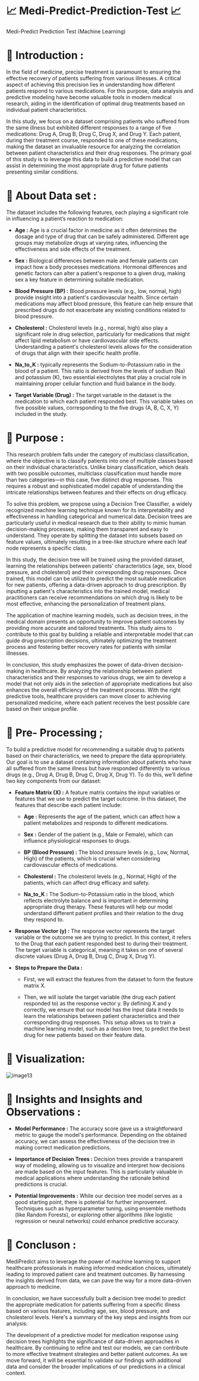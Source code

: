 # :chart_with_upwards_trend: Medi-Predict-Prediction-Test :chart_with_upwards_trend:
Medi-Predict Prediction Test (Machine Learning)

# :paperclip: **Introduction :**

In the field of medicine, precise treatment is paramount to ensuring the effective recovery of patients suffering from various illnesses. A critical aspect of achieving this precision lies in understanding how different patients respond to various medications. For this purpose, data analysis and predictive modeling have become valuable tools in modern medical research, aiding in the identification of optimal drug treatments based on individual patient characteristics.

In this study, we focus on a dataset comprising patients who suffered from the same illness but exhibited different responses to a range of five medications: Drug A, Drug B, Drug C, Drug X, and Drug Y. Each patient, during their treatment course, responded to one of these medications, making the dataset an invaluable resource for analyzing the correlation between patient characteristics and their drug responses. The primary goal of this study is to leverage this data to build a predictive model that can assist in determining the most appropriate drug for future patients presenting similar conditions.


# :paperclip: **About Data set :**

The dataset includes the following features, each playing a significant role in influencing a patient’s reaction to medication:

- **Age :** Age is a crucial factor in medicine as it often determines the dosage and type of drug that can be safely administered. Different age groups may metabolize drugs at varying rates, influencing the effectiveness and side effects of the treatment.

- **Sex :** Biological differences between male and female patients can impact how a body processes medications. Hormonal differences and genetic factors can alter a patient's response to a given drug, making sex a key feature in determining suitable medication.

- **Blood Pressure (BP) :** Blood pressure levels (e.g., low, normal, high) provide insight into a patient's cardiovascular health. Since certain medications may affect blood pressure, this feature can help ensure that prescribed drugs do not exacerbate any existing conditions related to blood pressure.

- **Cholesterol :** Cholesterol levels (e.g., normal, high) also play a significant role in drug selection, particularly for medications that might affect lipid metabolism or have cardiovascular side effects. Understanding a patient's cholesterol levels allows for the consideration of drugs that align with their specific health profile.

- **Na_to_K :** typically represents the Sodium-to-Potassium ratio in the blood of a patient. This ratio is derived from the levels of sodium (Na) and potassium (K), two essential electrolytes that play a crucial role in maintaining proper cellular function and fluid balance in the body.

- **Target Variable (Drug) :** The target variable in the dataset is the medication to which each patient responded best. This variable takes on five possible values, corresponding to the five drugs (A, B, C, X, Y) included in the study.


# :paperclip: **Purpose :**

This research problem falls under the category of multiclass classification, where the objective is to classify patients into one of multiple classes based on their individual characteristics. Unlike binary classification, which deals with two possible outcomes, multiclass classification must handle more than two categories—in this case, five distinct drug responses. This requires a robust and sophisticated model capable of understanding the intricate relationships between features and their effects on drug efficacy.

To solve this problem, we propose using a Decision Tree Classifier, a widely recognized machine learning technique known for its interpretability and effectiveness in handling categorical and numerical data. Decision trees are particularly useful in medical research due to their ability to mimic human decision-making processes, making them transparent and easy to understand. They operate by splitting the dataset into subsets based on feature values, ultimately resulting in a tree-like structure where each leaf node represents a specific class.


In this study, the decision tree will be trained using the provided dataset, learning the relationships between patients’ characteristics (age, sex, blood pressure, and cholesterol) and their corresponding drug responses. Once trained, this model can be utilized to predict the most suitable medication for new patients, offering a data-driven approach to drug prescription. By inputting a patient's characteristics into the trained model, medical practitioners can receive recommendations on which drug is likely to be most effective, enhancing the personalization of treatment plans.


The application of machine learning models, such as decision trees, in the medical domain presents an opportunity to improve patient outcomes by providing more accurate and tailored treatments. This study aims to contribute to this goal by building a reliable and interpretable model that can guide drug prescription decisions, ultimately optimizing the treatment process and fostering better recovery rates for patients with similar illnesses.


In conclusion, this study emphasizes the power of data-driven decision-making in healthcare. By analyzing the relationship between patient characteristics and their responses to various drugs, we aim to develop a model that not only aids in the selection of appropriate medications but also enhances the overall efficiency of the treatment process. With the right predictive tools, healthcare providers can move closer to achieving personalized medicine, where each patient receives the best possible care based on their unique profile.




# :paperclip: **Pre- Processing ;**
To build a predictive model for recommending a suitable drug to patients based on their characteristics, we need to prepare the data appropriately. Our goal is to use a dataset containing information about patients who have all suffered from the same illness but have responded differently to various drugs (e.g., Drug A, Drug B, Drug C, Drug X, Drug Y). To do this, we’ll define two key components from our dataset:

- **Feature Matrix (X) :** A feature matrix contains the input variables or features that we use to predict the target outcome. In this dataset, the features that describe each patient include:

  - **Age :** Represents the age of the patient, which can affect how a patient metabolizes and responds to different medications.

  - **Sex :** Gender of the patient (e.g., Male or Female), which can influence physiological responses to drugs.

  - **BP (Blood Pressure) :** The blood pressure levels (e.g., Low, Normal, High) of the patients, which is crucial when considering cardiovascular effects of medications.

  - **Cholesterol :** The cholesterol levels (e.g., Normal, High) of the patients, which can affect drug efficacy and safety.

  - **Na_to_K :** The Sodium-to-Potassium ratio in the blood, which reflects electrolyte balance and is important in determining appropriate drug therapy. These features will help our model understand different patient profiles and their relation to the drug they respond to.


- **Response Vector (y) :**
The response vector represents the target variable or the outcome we are trying to predict. In this context, it refers to the Drug that each patient responded best to during their treatment. The target variable is categorical, meaning it takes on one of several discrete values (Drug A, Drug B, Drug C, Drug X, Drug Y).


- **Steps to Prepare the Data :**

  - First, we will extract the features from the dataset to form the feature matrix X.

  - Then, we will isolate the target variable (the drug each patient responded to) as the response vector y.
By defining X and y correctly, we ensure that our model has the input data it needs to learn the relationships between patient characteristics and their corresponding drug responses. This setup allows us to train a machine learning model, such as a decision tree, to predict the best drug for new patients based on their feature data.


# :paperclip: **Visualization:**

![image13](https://github.com/user-attachments/assets/6a8d1bb8-616c-4c8a-968b-e4893278f926)

# :paperclip: **Insights and Insights and Observations :**

- **Model Performance :** The accuracy score gave us a straightforward metric to gauge the model's performance. Depending on the obtained accuracy, we can assess the effectiveness of the decision tree in making correct medication predictions.

- **Importance of Decision Trees :** Decision trees provide a transparent way of modeling, allowing us to visualize and interpret how decisions are made based on the input features. This is particularly valuable in medical applications where understanding the rationale behind predictions is crucial.

- **Potential Improvements :** While our decision tree model serves as a good starting point, there is potential for further improvement. Techniques such as hyperparameter tuning, using ensemble methods (like Random Forests), or exploring other algorithms (like logistic regression or neural networks) could enhance predictive accuracy.

# :paperclip: **Concluson :**

MediPredict aims to leverage the power of machine learning to support healthcare professionals in making informed medication choices, ultimately leading to improved patient care and treatment outcomes. By harnessing the insights derived from data, we can pave the way for a more data-driven approach to medicine.


In conclusion, we have successfully built a decision tree model to predict the appropriate medication for patients suffering from a specific illness based on various features, including age, sex, blood pressure, and cholesterol levels. Here's a summary of the key steps and insights from our analysis:


The development of a predictive model for medication response using decision trees highlights the significance of data-driven approaches in healthcare. By continuing to refine and test our models, we can contribute to more effective treatment strategies and better patient outcomes. As we move forward, it will be essential to validate our findings with additional data and consider the broader implications of our predictions in a clinical context.



